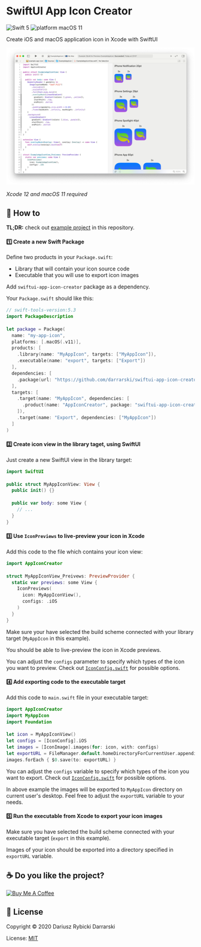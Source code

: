 # SwiftUI App Icon Creator

![Swift 5](https://img.shields.io/badge/swift-5-orange.svg)
![platform macOS 11](https://img.shields.io/badge/platform-macOS%2011-blue.svg)

Create iOS and macOS application icon in Xcode with SwiftUI

![Creating app icon in Xcode - screenshot](screenshot_light.png)

*Xcode 12 and macOS 11 required*

## 📝 How to

**TL;DR:** check out [example project](Example) in this repository.

#### 1️⃣ Create a new Swift Package

Define two products in your `Package.swift`:

- Library that will contain your icon source code
- Executable that you will use to export icon images

Add `swiftui-app-icon-creator` package as a dependency.

Your `Package.swift` should like this:

```swift
// swift-tools-version:5.3
import PackageDescription

let package = Package(
  name: "my-app-icon",
  platforms: [.macOS(.v11)],
  products: [
    .library(name: "MyAppIcon", targets: ["MyAppIcon"]),
    .executable(name: "export", targets: ["Export"])
  ],
  dependencies: [
    .package(url: "https://github.com/darrarski/swiftui-app-icon-creator.git", from: "1.0.0")
  ],
  targets: [
    .target(name: "MyAppIcon", dependencies: [
      .product(name: "AppIconCreator", package: "swiftui-app-icon-creator")
    ]),
    .target(name: "Export", dependencies: ["MyAppIcon"])
  ]
)
```

#### 2️⃣ Create icon view in the library taget, using SwiftUI

Just create a new SwiftUI view in the library target:

```swift
import SwiftUI

public struct MyAppIconView: View {
  public init() {}

  public var body: some View {
    // ...  
  }
}
```

#### 3️⃣ Use `IconPreviews` to live-preview your icon in Xcode

Add this code to the file which contains your icon view:

```swift
import AppIconCreator

struct MyAppIconView_Preivews: PreviewProvider {
  static var previews: some View {
    IconPreviews(
      icon: MyAppIconView(),
      configs: .iOS
    )
  }
}
```

Make sure your have selected the build scheme connected with your library target (`MyAppIcon` in this example).

You should be able to live-preview the icon in Xcode previews.

You can adjust the `configs` parameter to specify which types of the icon you want to preview. Check out [`IconConfig.swift`](Sources/AppIconCreator/IconConfig.swift) for possible options.

#### 4️⃣ Add exporting code to the executable target

Add this code to `main.swift` file in your executable target:

```swift
import AppIconCreator
import MyAppIcon
import Foundation

let icon = MyAppIconView()
let configs = [IconConfig].iOS
let images = [IconImage].images(for: icon, with: configs)
let exportURL = FileManager.default.homeDirectoryForCurrentUser.appendingPathComponent("Desktop").appendingPathComponent("MyAppIcon")
images.forEach { $0.save(to: exportURL) }
```

You can adjust the `configs` variable to specify which types of the icon you want to export. Check out [`IconConfig.swift`](Sources/AppIconCreator/IconConfig.swift) for possible options.

In above example the images will be exported to `MyAppIcon` directory on current user's desktop. Feel free to adjust the `exportURL` variable to your needs.

#### 5️⃣ Run the executable from Xcode to export your icon images

Make sure you have selected the build scheme connected with your executable target (`export` in this example).

Images of your icon should be exported into a directory specified in `exportURL` variable.

## ☕️ Do you like the project?

<a href="https://www.buymeacoffee.com/darrarski" target="_blank"><img src="https://cdn.buymeacoffee.com/buttons/v2/default-yellow.png" alt="Buy Me A Coffee" height="60" width="217" style="height: 60px !important;width: 217px !important;" ></a>

## 📄 License

Copyright © 2020 Dariusz Rybicki Darrarski

License: [MIT](LICENSE)
